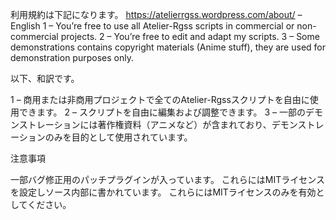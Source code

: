 利用規約は下記になります。
https://atelierrgss.wordpress.com/about/
– English
1 – You’re free to use all Atelier-Rgss scripts in commercial or non-commercial projects.
2 – You’re free to edit and adapt my scripts.
3 – Some demonstrations contains copyright materials (Anime stuff), they are used for demonstration purposes only.

以下、和訳です。

1 – 商用または非商用プロジェクトで全てのAtelier-Rgssスクリプトを自由に使用できます。
2 – スクリプトを自由に編集および調整できます。
3 – 一部のデモンストレーションには著作権資料（アニメなど）が含まれており、デモンストレーションのみを目的として使用されています。


注意事項

一部バグ修正用のパッチプラグインが入っています。
これらにはMITライセンスを設定しソース内部に書かれています。
これらにはMITライセンスのみを有効としてください。
